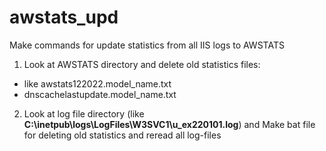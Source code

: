 # awstats_upd
Make commands for update statistics from all IIS logs to AWSTATS 


1. Look at AWSTATS directory and delete old statistics files:
- like awstats122022.model_name.txt
- dnscachelastupdate.model_name.txt
2. Look at log file directory (like **C:\inetpub\logs\LogFiles\W3SVC1\u_ex220101.log**) and Make bat file for deleting old statistics and reread all log-files
